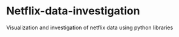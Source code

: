 # Netflix-data-investigation
Visualization and investigation of netflix data using python libraries
